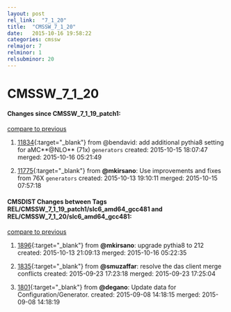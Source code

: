 ```yaml
---
layout: post
rel_link:  "7_1_20"
title:  "CMSSW_7_1_20"
date:   2015-10-16 19:58:22
categories: cmssw
relmajor: 7
relminor: 1
relsubminor: 20
---
```


# CMSSW_7_1_20
#### Changes since CMSSW_7_1_19_patch1:

[compare to previous](https://github.com/cms-sw/cmssw/compare/CMSSW_7_1_19_patch1...CMSSW_7_1_20)



1. [11834](http://github.com/cms-sw/cmssw/pull/11834){:target="_blank"}  from @bendavid: add additional pythia8 setting for aMC**@NLO** (71x) `generators`  created: 2015-10-15 18:07:47 merged: 2015-10-16 05:21:49

2. [11775](http://github.com/cms-sw/cmssw/pull/11775){:target="_blank"}  from **@mkirsano**: Use improvements and fixes from 76X `generators`  created: 2015-10-13 19:10:11 merged: 2015-10-15 07:57:18

#### CMSDIST Changes between Tags REL/CMSSW_7_1_19_patch1/slc6_amd64_gcc481 and REL/CMSSW_7_1_20/slc6_amd64_gcc481:

[compare to previous](https://github.com/cms-sw/cmsdist/compare/REL/CMSSW_7_1_19_patch1/slc6_amd64_gcc481...REL/CMSSW_7_1_20/slc6_amd64_gcc481)



1. [1896](http://github.com/cms-sw/cmsdist/pull/1896){:target="_blank"}  from **@mkirsano**: upgrade pythia8 to 212 created: 2015-10-13 21:09:13 merged: 2015-10-16 05:22:35

2. [1835](http://github.com/cms-sw/cmsdist/pull/1835){:target="_blank"}  from **@smuzaffar**: resolve the das client merge conflicts created: 2015-09-23 17:23:18 merged: 2015-09-23 17:25:04

3. [1801](http://github.com/cms-sw/cmsdist/pull/1801){:target="_blank"}  from **@degano**: Update data for Configuration/Generator. created: 2015-09-08 14:18:15 merged: 2015-09-08 14:18:19
